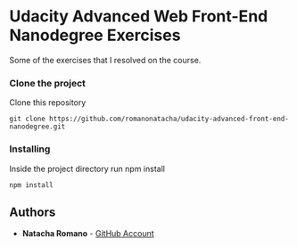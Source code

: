 # Udacity Advanced Web Front-End Nanodegree Exercises

Some of the exercises that I resolved on the course.

### Clone the project

Clone this repository

```
git clone https://github.com/romanonatacha/udacity-advanced-front-end-nanodegree.git
```

### Installing

Inside the project directory run npm install

```
npm install
```

## Authors

* **Natacha Romano** - [GitHub Account](https://github.com/romanonatacha)
